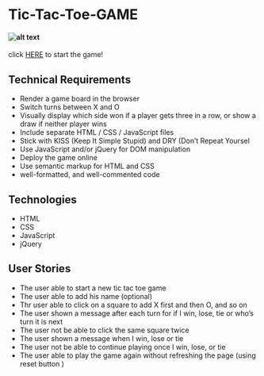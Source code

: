 # Tic-Tac-Toe-GAME

#### ![alt text](TicTacToe/images/woodyGIF.gif "Toy Story")


click [HERE](https://github.com/NorahAlessa/Tic-Tac-Toe-game/TicTacToe/index.html) to start the game!
## Technical Requirements
* Render a game board in the browser
* Switch turns between X and O
* Visually display which side won if a player gets three in a row, or show a draw if neither player wins
* Include separate HTML / CSS / JavaScript files
* Stick with KISS (Keep It Simple Stupid) and DRY (Don’t Repeat Yoursel
* Use JavaScript and/or jQuery for DOM manipulation
* Deploy the game online
* Use semantic markup for HTML and CSS
* well-formatted, and well-commented code

## Technologies
* HTML
* CSS
* JavaScript
* jQuery

## User Stories
* The user able to start a new tic tac toe game
* The user able to add his name (optional)
* Thr user able to click on a square to add X first and then O, and so on
* The user shown a message after each turn for if I win, lose, tie or who’s turn it is next
* The user not be able to click the same square twice
* The user shown a message when I win, lose or tie
* The user not be able to continue playing once I win, lose, or tie
* The user able to play the game again without refreshing the page (using reset button )